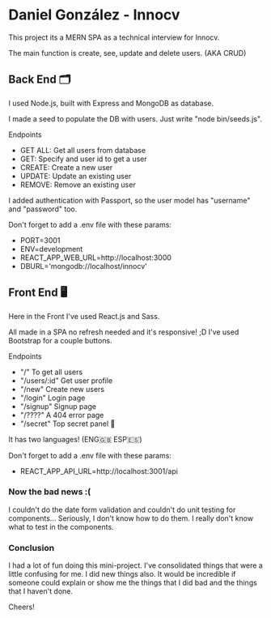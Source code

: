 # Daniel González - Innocv

This project its a MERN SPA as a technical interview for Innocv.

The main function is create, see, update and delete users. (AKA CRUD)

## Back End 🗂

I used Node.js, built with Express and MongoDB as database.

I made a seed to populate the DB with users. Just write "node bin/seeds.js". 

Endpoints
- GET ALL: Get all users from database
- GET: Specify and user id to get a user
- CREATE: Create a new user
- UPDATE: Update an existing user
- REMOVE: Remove an existing user

I added authentication with Passport, so the user model has "username" and "password" too.

Don't forget to add a .env file with these params:
- PORT=3001
- ENV=development
- REACT_APP_WEB_URL=http://localhost:3000
- DBURL='mongodb://localhost/innocv'

## Front End 🖥️

Here in the Front I've used React.js and Sass.

All made in a SPA no refresh needed and it's responsive! ;D
I've used Bootstrap for a couple buttons.

Endpoints
- "/" To get all users
- "/users/:id" Get user profile
- "/new" Create new users
- "/login" Login page
- "/signup" Signup page
- "/????" A 404 error page
- "/secret" Top secret panel 👀

It has two languages! (ENG🇬🇧 ESP🇪🇸)

Don't forget to add a .env file with these params:
- REACT_APP_API_URL=http://localhost:3001/api

### Now the bad news :(

I couldn't do the date form validation and couldn't do unit testing for components... Seriously, I don't know how to do them. I really don't know what to test in the components. 

### Conclusion

I had a lot of fun doing this mini-project. I've consolidated things that were a little confusing for me. I did new things also. It would be incredible if someone could explain or show me the things that I did bad and the things that I haven't done.

Cheers!